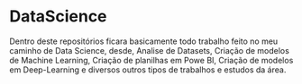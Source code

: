 # DataScience

Dentro deste repositórios ficara basicamente todo trabalho feito no meu caminho de Data Science, desde, Analise de Datasets, Criação de modelos de Machine Learning, Criação de planilhas em Powe BI, Criação de modelos em Deep-Learning e diversos outros tipos de trabalhos e estudos da área.
